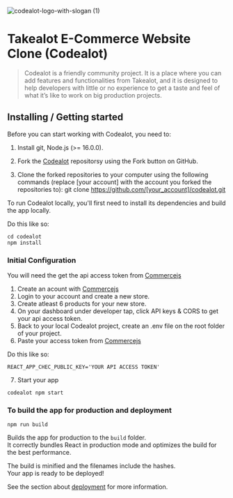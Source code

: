 ![codealot-logo-with-slogan (1)](https://user-images.githubusercontent.com/49435141/172904362-89918bdc-8873-40ce-afb3-118f45a6721a.svg)

# Takealot E-Commerce Website Clone (Codealot)
> Codealot is a friendly community project. It is a place where you can add features and functionalities from Takealot, and it is designed to help developers with little or no experience to get a taste and feel of what it’s like to work on big production projects.

## Installing / Getting started

Before you can start working with Codealot, you need to:
1. Install git, Node.js (>= 16.0.0).
 
2. Fork the [Codealot](https://github.com/Phakeme/codealot) repositorsy using the Fork button on GitHub.

3. Clone the forked repositories to your computer using the following commands (replace [your account] with the account you forked the repositories to):
git clone https://github.com/[your_account]/codealot.git

To run Codealot locally, you'll first need to install its dependencies and build the app locally.

Do this like so:

```shell
cd codealot
npm install
```

### Initial Configuration

You will need the get the api access token from 
[Commercejs](https://commercejs.com/docs/)

1. Create an acount with [Commercejs](https://commercejs.com/docs/)
2. Login to your account and create a new store.
3. Create atleast 6 products for your new store.
4. On your dashboard under developer tap, click API keys & CORS to get your api access token.
5. Back to your local Codealot project, create an .env file on the root folder of your project.
6. Paste your access token from [Commercejs](https://commercejs.com/docs/)

Do this like so:

```.env file >
REACT_APP_CHEC_PUBLIC_KEY='YOUR API ACCESS TOKEN'
```
7. Start your app

```shell
codealot npm start
```

### To build the app for production and deployment

```shell
npm run build
```

Builds the app for production to the `build` folder.\
It correctly bundles React in production mode and optimizes the build for the best performance.

The build is minified and the filenames include the hashes.\
Your app is ready to be deployed!

See the section about [deployment](https://facebook.github.io/create-react-app/docs/deployment) for more information.
